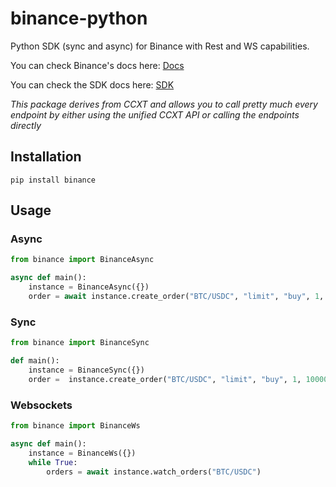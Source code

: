 # binance-python
Python SDK (sync and async) for Binance with Rest and WS capabilities.

You can check Binance's docs here: [Docs](https://ccxt.com)


You can check the SDK docs here: [SDK](https://docs.ccxt.com/#/exchanges/binance)

*This package derives from CCXT and allows you to call pretty much every endpoint by either using the unified CCXT API or calling the endpoints directly*

## Installation

```
pip install binance
```

## Usage

### Async

```Python
from binance import BinanceAsync

async def main():
    instance = BinanceAsync({})
    order = await instance.create_order("BTC/USDC", "limit", "buy", 1, 100000)
```

### Sync

```Python
from binance import BinanceSync

def main():
    instance = BinanceSync({})
    order =  instance.create_order("BTC/USDC", "limit", "buy", 1, 100000)
```

### Websockets

```Python
from binance import BinanceWs

async def main():
    instance = BinanceWs({})
    while True:
        orders = await instance.watch_orders("BTC/USDC")
```

